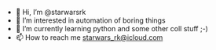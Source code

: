 - 👋 Hi, I’m @starwarsrk
- 👀 I’m interested in automation of boring things
- 🌱 I’m currently learning python and some other coll stuff ;-)
- 📫 How to reach me starwars_rk@icloud.com

<!---
starwarsrk/starwarsrk is a ✨ special ✨ repository because its `README.md` (this file) appears on your GitHub profile.
You can click the Preview link to take a look at your changes.
--->
